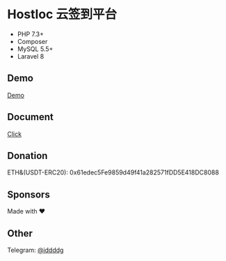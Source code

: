 # **Hostloc 云签到平台**

- PHP 7.3+
- Composer
- MySQL 5.5+
- Laravel 8

## Demo
[Demo](https://hostloc.iddddg.com)

## Document
[Click](https://github.com/iddddg/hostloc/wiki)

## Donation
ETH&(USDT-ERC20): 0x61edec5Fe9859d49f41a282571fDD5E418DC8088

## Sponsors
Made with ❤

## Other
Telegram: [@iddddg](https://t.me/iddddg)
